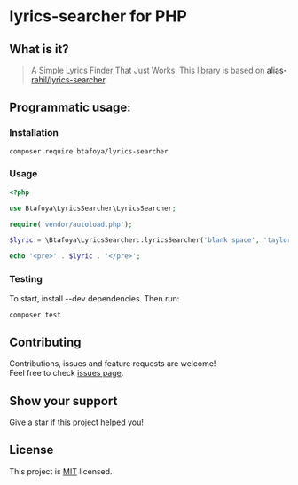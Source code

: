 # lyrics-searcher for PHP
## What is it?
> A Simple Lyrics Finder That Just Works. This library is based on [alias-rahil/lyrics-searcher](https://github.com/alias-rahil/lyrics-searcher/).
## Programmatic usage:
### Installation
```bash 
composer require btafoya/lyrics-searcher
```
### Usage
```php
<?php

use Btafoya\LyricsSearcher\LyricsSearcher;

require('vendor/autoload.php');

$lyric = \Btafoya\LyricsSearcher::lyricsSearcher('blank space', 'taylor swift');

echo '<pre>' . $lyric . '</pre>';
```
### Testing
To start, install --dev dependencies. Then run:
```bash 
composer test
```
## Contributing
Contributions, issues and feature requests are welcome!<br />Feel free to check [issues page](https://github.com/btafoya/lyrics-searcher/issues).
## Show your support
Give a star if this project helped you!
## License
This project is [MIT](https://github.com/094ikis09/lyrics-searcher/blob/main/LICENSE) licensed.